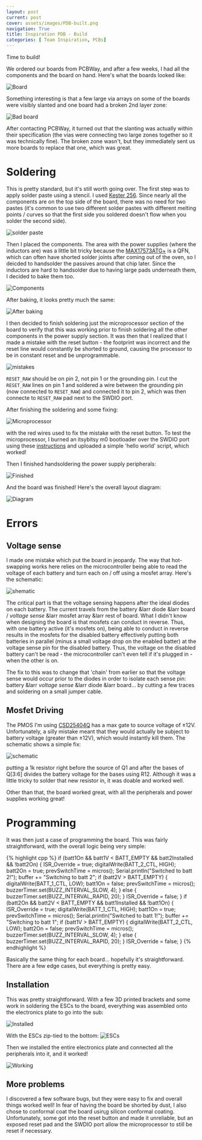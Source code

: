 ```yaml
---
layout: post
current: post
cover: assets/images/PDB-built.png
navigation: True
title: Inspiration PDB - Build
categories: [ Team Inspiration, PCBs]
---
```


Time to build!

We ordered our boards from PCBWay, and after a few weeks, I had all the components and the board on hand. Here's what the boards looked like:

![Board](https://lh3.googleusercontent.com/pw/AP1GczOBdJGylsk0kHcWusfjVfXuLG_WEyb29Z8VQRX_irAsuA19fEPr2adk-D1vQFuRG2vnTtfny-GN-_ThzBhw1OxpzVEfMskpxwqvSwH0dxmF5f6VfPs8HBnW6vVYLcvYL33PXUtuUFcEIN5Bx3F9mRJrPLYAxDyzc7AwIBYqJeBj0Xsfqtv7vx1KUFV8rfRXYoZHn3U6hf-fWi1eGvyyLccfTvFvPQhYvpx2dkqNWBiX8m6aejr1YnelMgZkdtTZ8aAFSt35EflxhYrlIEMUNnfFrWxsC_R1THBV4ZvFaOJ4tJos2P1fBDhnUVbA_gqut2OtAzG88b3Wst3Lvc55RpRkn6yZnjgmaqcwQex8bIBfnr38P3RZO86EOnWneEnDMrZTbOdKjmCqs92yhLMopB2yfH7nawiIbiM5z2YBBjzUf_xAj4EPvwlXmcrRMvI-QpKKRu7o2pTEZsGCVnxoFs1d-KPhvgIEHPO1ZkRzykD1c5aUKDe01hmRRU0JR1z5UiAFFrw6rcpodquC-zu2Z9Um-rlD0fVza7pn0QDrYk0SPAcQYQqtdeRHooJ6PCYuiMSuQcXX3Cid-yTsykElG-n_fJtXk1jiMlwQ0CWhpwVf4JVgF3T4GtEqOaGgli27lAidnRipcXFH_NazfgnOuVJAMAYkTHJQO7IxjLmmgGjLg7HQrOnDFhDizQx3qEehnCjbM0e-Eo9ZwUhG393-PNVRlHuuopYOIVTFO-QEIVxWKsnZnve24FisVR3yzOPpxnCkv5Vz1GMG89ZWxcIPQWaqpLeZup43nk14rEqV_VKyfs5dyKmpys0lL9eeF608yishEOW07p3NgfqwYloIbcc69MP8Fe70jfXWk2W9xig7W5hRBC7blkZ4UBAeSzLPunmQIRO3b58QlnJJai6wU-QYJJQQ05RAgnK72tnDspyD62Q0I9Q9HQZOG0YvPw=w752-h1003-s-no?authuser=0)

Something interesting is that a few large via arrays on some of the boards were visibly slanted and one board had a broken 2nd layer zone:

![Bad board](https://lh3.googleusercontent.com/pw/AP1GczMCs6q3Jt68y6NT1gyNFkCTKaihuT-m4HwSxu7fAneRu5EC5e0LenBaP38Uy1AMAVcnC_yx-XFnSXt3iBt35YpaI0s3FwIDIGM7e_rIdVw1oZNjiJX5uKqiWBZh2daHdxuDNf-NNRvhoZSgc7idQjPSmU0lT5U-Y1oS8byFMDvl4lrs47NvB-h9oRTgFTU5a6PaGXpbZSHtGSvZByiGj6TtsqqT8G2mCbGek00SY00XumHh3kJfDMwUWrym4pXMYk7-QAbjGKVXNn8zavYmdQEH9t0aWaOrvwjmTsIewzgmMLt7CnDAnpHdGzEalOEvV5FaSimCuAjvPZizdefFj_F2zDkmXN-21upj1tu-FiMhEvl8YAe5SXFWxOFd5qAdqyCLFBsN_tVZQiBV0HjjjIJvn_eQXHsQCl5qaw388Wkx-PNCfj3AlLOzAdEG2ru9GFQPeIUT3rZOoI4uRyHCMHMknrgt3TKW01VKFSRAIBsBhYhZEJgr1IqI2qxzt_ffmRbGHbxvXSkk4exkb37GiQIAxae-Mk4tt_Vaeeja7GhtgRZF5n3nId-Ark23-hTxfE2vGqWknRgPSTQQKTIRuncGPaoexel156IkVgUg4dF8Ebu3Z1V0xU0_Vp8Em4Kw9XlScHtEnEWvyxTGwaDGX4eh0qBJBNMMs6PKKkcF4hvffm3YnnBtOCj-JWoDzhUwqUa4bmMqKPO-jFjPWr65sXtHO6z8zZCSK4WlqOdyskRXASJYC4AU1vOzAtNAr-5ZS7qloTXtxSxDDxXvP605ZoQIkEFmZbO0iYpJKrqkaK9oWyrTMdItSm61bgH0JQY1A_ZZzvEh-_0P3KBfsyaWUhWXkPj0Ukxu4ZyJHhrEd2cV8-9LKzkceEIpdBvokNURsoBh6jeVeS4c7mQJkplYc_EV7_pVUpv-8kVfEWpgG1Cb8FsTHuixXx-N4DQuXg=w752-h1003-s-no?authuser=0)

After contacting PCBWay, it turned out that the slanting was actually within their specification (the vias were connecting two large zones together so it was technically fine). The broken zone wasn't, but they immediately sent us more boards to replace that one, which was great. 


# Soldering

This is pretty standard, but it's still worth going over. The first step was to apply solder paste using a stencil. I used [Kester 256](https://www.amazon.com/Kester-EP256-Solder-Syringe-Dispenser/dp/B006UTCYM2/ref=asc_df_B006UTCYM2/?tag=hyprod-20&linkCode=df0&hvadid=312136741888&hvpos=&hvnetw=g&hvrand=4129991722207853226&hvpone=&hvptwo=&hvqmt=&hvdev=c&hvdvcmdl=&hvlocint=&hvlocphy=1013962&hvtargid=pla-568632166733&psc=1). Since nearly all the components are on the top side of the board, there was no need for two pastes (it's common to use two different solder pastes with different melting points / curves so that the first side you soldered doesn't flow when you solder the second side). 

![solder paste](https://lh3.googleusercontent.com/pw/AP1GczNcIGRiq4VD04tQ29zDjLOR2qV6_F3wr_UF-JLk9oVwn1BUpdHa-TtGpHXMOc6fOzM27xAHsWXlmMfNaXdLRT8fBn69OaUtrM00AYSaqqOIQ9jLf4LYBARNwdUlcyNXso9oKwFUoOekIAY8RgRw_3_TARt4VG5DzXyPCA0p3ZwxzIqzh10H48KZmLJUj3nL7GCB5Ou2hWaSOCD74tW5wG7gEvd2-QShA_EpAhjLMO0LWFyQRWBu1AgDgKjcWxT92V2vC4IvrZUP2f7HxEsohF3jsn3WEWWthOxty0hcn0ksd6Up85g20wriX0PKI89s0fY292rdKWISCwoEdlkQgwbM1OzBR-tG_Kyr0wk28q_Zk3fTmoVmFE0OraMJ5TxDjNAGVWlgn8VQd43P9vjiBpT8T7fzYR9SgZd2mkYMMdT4SxkwPMgnc3MgaWitmKcUS8R2wa7mKkelGjM7MOEZjZ28OX3D9Z_QqYWqd3fpU6jdjBbgXseeYjdCH8KRHR9ibslDaNuuSKVv5M28p5IuyCngep3ical6lfBmYFUjrvafCzIrzRrhxN13tk_5Zvq3joXG-1aJ-6sWRTiVZZfRC8RWa1kleArvEejSKQGU_maD5uOrYQLMFlJPICsAipVamuakW7RITg0f8CE4mnHkcgEEnsDiPUXU--sRGxCbuD3_LodGw8nA0UDLfAuQIb35tF2NUS084bJ6nsQibdJo5Z9ykS0RoVZGGNMYS0gMMJsVDt4s-MxQSnN24yHq2i77dYwe-6zyKJGEy5_Nb_GlA8Hjs8PfEx-JcQtAa2CzRs5iS9F3F3mnQqZg9hVwNipevNMhSJNBIeN_733B71cH12hQh-GDJWuiEf0VzXAPIYO_wADHv6RDzcFqck0o7b8dFNGxb49CSEiiVppYD95f2lzWImoTzEdZFS-SvhgdoEWIaI7qbHM9yzEpN0t3Bw=w1320-h1003-s-no?authuser=0)

Then I placed the components. The area with the power supplies (where the inductors are) was a little bit tricky because the [MAX17573ATG+](https://www.analog.com/media/en/technical-documentation/data-sheets/max17573.pdf) is a QFN, which can often have shorted solder joints after coming out of the oven, so I deicded to handsolder the passives around that chip later. Since the inductors are hard to handsolder due to having large pads underneath them, I decided to bake them too. 

![Components](https://lh3.googleusercontent.com/pw/AP1GczM1-uUhHdZFjbu3yDHMszwLEWd6eimgBaxj25tphhPJiRJ-pwCWEMZloRXdUyjoQKJzdCq8ltjErc7EqA4t9J_Pcq2zoWsM2-M-m8Bjol73_iYPdfFlHlqIvk4utChtSRFZ4fot2C5l8xHJyLTWyPHt6syawD6EL4Rn3EtmZzzKAqgztnNDcoyj3BEmclInNa7r7STIpsKXvP0ZdKYUy8EOzV2R8vmGPwPbLtcvF14CdANhdhqY4qVy_tsqu5Jhxp4v697wx7r2xG47PPGcPbi_acDn47w_4gvFr7e_NgP2GQw5NNfBAgbJv1s6-zQ9hc0Efturmc0bXpiuqHyQwf10g1bckA3Gdu7hDFJuq748Jg9g5NkebECWb8zM8TBEV3P5ik7aQqwFn24Jhn8sMQtQkPEFHaMw22wNTKvaAROPl-V90YEUA0r4TX8EfXFKdaToUSL-jEohU1q4FnyRJhwSDJEmkTgWKKf8j3W_NF0uA8DEzj_8bdDnC9cYyq7b7kcNz78ELhJ3FZoq32G6I8E5XOlQp5G1CsAqOQrJzET4RpdxA5BBzDC0iTEd54940JrSIKBKStR2r13fWuyGDI_JsMjwganDG7GEAgJxaU7X3AgQ7jtpaUxBsAmEkuJZTmpZAxOEdVfNOzmFmYDaUAIkBE1y9K4D27tAdQCimYVj-qL8TdjMdKHuh3KLF-umtT-FK4oHAKLGxCV59j_GTJemf-MsYAb5Q0u9SAyClgCFLCXbK6OUKhEo0WaTzCpbcn2_C66Wx6X5jAPh5N2Eh8VCPFayjWOempZ38rPnyhZeu5IhBSd1wBb2CbAaJH2Kwsqov06oQXbA1zVyWDXUzaMh0pYwDWPojRjBjIHchX9yq0dVLiEOwd8mz-dgTaV5F2gRTwF77DGat5dMenI40tzi8DdFYySGLjAXVP-DA-KEovoAxnMxuAUEmxkICg=w1319-h1003-s-no?authuser=0)

After baking, it looks pretty much the same: 

![After baking](https://lh3.googleusercontent.com/pw/AP1GczPaHipu-tH9xxArUw23QZpS9DzqwnBZjXTWRIbruLSq61xvzqa_glA_ocsKG5dU-xhZ4iUcke9ACP00GQrns5TpuUFQ2kX-zgGN9U6DC3O8HBWoDiJCI34nynWTOPQhN2zR5DXjnJo36Hpt9QUvF1f3-XXY_TfN9SPk2R0h8dzsj5XEuQB205cu7g1icwnLf7mwP_uQQ0w8fnUghfE5sd4nOJrij2IQlNgpSQbQCtSeCdRKuv7s3J1fwdk7x1yPxXTHC7SvDLgwPHGdB_FOSYHLrg0D6PiIVKXD31VLkaAArTxzE4r71fqBMAewKTOWZLfZhunD9QZvYX_SDXMCw63T0Zo2EUrjRyg1QmIiIzH_duJ2q9q1mNCjqIhaYa9TS6KKrzCrfd1He03gHFT_7aKfRtrXZ9lYq04DBdBsww0e1ASlEu4UvQpBHrw4mrKKIE9ZtBInm0D9UnO3nX3l1C84dsjzZacdhh2RB3drRjJHIHLglPvnnIh754l3EaIUp6XIy9f_WTy43WzKFnMWk4FOvk71FTK4pPh6iUGzveGf1abp51Nchp4BPRIN8uDQUO6gNw3LcjeqyUJlUbgtWuyPKuvolaUG-RMc-xIVSQ_05vMlqbmTZMSjkBPIWODY01zUxfE1gOrdfGzF5Cl7M_u1O5AzUEhM5JcNfc0qXfypj9CNnezt28O50MUCmHJW3N0vhCc7y04cLl9o3cP4Jv6BFgCv8KuHYkXyPIzm9DTX9mE03X1jz1Yq-X4zZPf3ZFRWqQjekzfUHa9AV-Tw3HlUHSl5xBtz-6TSzegJ28Rs-BXferoOFDvqccwJg73ikBZQCN93WexbwVbAmLL5SSKE2OVMnFfH7gpy_rH3JUVrLnfJY3prudaYQxfeaccYmsTXp6xgNLVwos3SkuUEaLJ_mgHcLn0Z6cerfG6L6E3zLsqdsjbZ1ncsN3M4WQ=w1324-h1003-s-no?authuser=0)

I then decided to finish soldering just the microprocessor section of the board to verify that this was working prior to finish soldering all the other components in the power supply section. It was then that I realized that I made a mistake with the reset button - the footprint was incorrect and the reset line would constantly be shorted to ground, causing the processor to be in constant reset and be unprogrammable.

![mistakes](https://lh3.googleusercontent.com/pw/AP1GczPaHipu-tH9xxArUw23QZpS9DzqwnBZjXTWRIbruLSq61xvzqa_glA_ocsKG5dU-xhZ4iUcke9ACP00GQrns5TpuUFQ2kX-zgGN9U6DC3O8HBWoDiJCI34nynWTOPQhN2zR5DXjnJo36Hpt9QUvF1f3-XXY_TfN9SPk2R0h8dzsj5XEuQB205cu7g1icwnLf7mwP_uQQ0w8fnUghfE5sd4nOJrij2IQlNgpSQbQCtSeCdRKuv7s3J1fwdk7x1yPxXTHC7SvDLgwPHGdB_FOSYHLrg0D6PiIVKXD31VLkaAArTxzE4r71fqBMAewKTOWZLfZhunD9QZvYX_SDXMCw63T0Zo2EUrjRyg1QmIiIzH_duJ2q9q1mNCjqIhaYa9TS6KKrzCrfd1He03gHFT_7aKfRtrXZ9lYq04DBdBsww0e1ASlEu4UvQpBHrw4mrKKIE9ZtBInm0D9UnO3nX3l1C84dsjzZacdhh2RB3drRjJHIHLglPvnnIh754l3EaIUp6XIy9f_WTy43WzKFnMWk4FOvk71FTK4pPh6iUGzveGf1abp51Nchp4BPRIN8uDQUO6gNw3LcjeqyUJlUbgtWuyPKuvolaUG-RMc-xIVSQ_05vMlqbmTZMSjkBPIWODY01zUxfE1gOrdfGzF5Cl7M_u1O5AzUEhM5JcNfc0qXfypj9CNnezt28O50MUCmHJW3N0vhCc7y04cLl9o3cP4Jv6BFgCv8KuHYkXyPIzm9DTX9mE03X1jz1Yq-X4zZPf3ZFRWqQjekzfUHa9AV-Tw3HlUHSl5xBtz-6TSzegJ28Rs-BXferoOFDvqccwJg73ikBZQCN93WexbwVbAmLL5SSKE2OVMnFfH7gpy_rH3JUVrLnfJY3prudaYQxfeaccYmsTXp6xgNLVwos3SkuUEaLJ_mgHcLn0Z6cerfG6L6E3zLsqdsjbZ1ncsN3M4WQ=w1324-h1003-s-no?authuser=0)

`RESET_RAW` should be on pin 2, not pin 1 or the grounding pin. I cut the `RESET_RAW` lines on pin 1 and soldered a wire between the grounding pin (now connected to `RESET_RAW`) and connected it to pin 2, which was then connecte to `RESET_RAW` pad next to the SWDIO port. 

After finishing the soldering and some fixing:

![Microprocessor](https://lh3.googleusercontent.com/pw/AP1GczOOJ2o-G7jjhh1HenqW3vxR0ALh7oM1oH7qLAGKZIWi9m2tQRNIteVkHrsJDseZjDT-60QgAJXzfXMCLSDJzQARdPgO5q7a759Sb-CQE3mJgI1efhoRmBqePRAU-EAyuUIf3FlQKtktXdtpe7nPZPiBxgweC0ozl9kzkM4iZYYjDCKL22X5KI3OmOITxmi2FcrTPDaiBvprWqBxQGjHrLvryg0ngbqClD6diQkWd7mQKjBehvnydg5Zs4FGrZVCTEph_ruq9-95t7Y86JS92RsVLdb-At0my2WUykgVNPw6gPdtN8Ais_AvYD3cFG-o2mg_ojZwzU41uOE_Kt_4pFwJfE-3ck9p7LZtrrvPzN337VnS3-ztTYGTZkkFmC5T9rgmbowg69hX9IxfjYNwVFNHuzn9I5j4U1TF2SB-nX-M8dnTSmCrdQVseFzcXE2x7kvnWF-ZG69r5Pa8kGOki3VXe9FFQdgMe7dYLj-5qZ0oVwQE08Hc33P-vO_97ucULeM1Jr9ZmebIAHnhO3fS9dwSKCT-L5fosbg93xk7mJqV5I-ZUXN43zm9iyW1YyiF0GIEEy4Uzu2Gd_ubqPvlY-ovA4uEUV3NxwumQUywkeJRTvJC0vE3te15M18zieQ_6cPcMd_eJX9q6CDI3OiEIrBOd1XCzd2QB5-8dDDjCHotFtEVvIFCABfBNHTWDt2zpgmXwRToVtSYVvk4xP7zf_A2AeUK223v6n3Jj5nJvLPlMDb29H0TbBnPK0x1gvwaeIBYVsVRkUAdN6AltACTjsZtpXFB2fMWrKu8YJDDvuEyqKZ0SfZStyd9fylcxmzTmXT4G-x5I4A6OGoIUfukSZPIslfGLfwp8rkpmcaSeAa5r0fNnhkwyXdmpB0ELqwvzv9ylbcvwnZ7HsCz4ePVh1uBT25dR2SnWJt6QXNWDiZBS8p8zf0ZYStwBg7y6w=w1365-h1003-s-no?authuser=0)

with the red wires used to fix the mistake with the reset button. To test the microprocessor, I burned an itsybitsy m0 bootloader over the SWDIO port using these [instructions](https://seanboe.me/blog/using-openocd) and uploaded a simple 'hello world' script, which worked!

Then I finished handsoldering the power supply peripherals:

![Finished](https://lh3.googleusercontent.com/pw/AP1GczNHhT1sG30FbaTPhJm_Rc2e_-YSCTIWnrf8FSEx64tChSwhwbzVVDLgZXiMY9KDa_YGoarypoErTWAX8Yv6iYRu0bNT_hhioa1wuaU-XKjg3P0fXIXp28TCXroUHUM7Ez3eFyUCeGggyPFsi4slw39rZeVyOZjXtNC06-FndilV8M1_fYhMSwJLX0o0-31nOlTd1xsvKtseR-VplfpAQAFR3sJBBSI3yrF6n-9QdyaTl-ao4WmkQC06FzPNaA7VlWovR00GBPqvH95IoO_kf2FopfnrJ0XY7SHcTv0tpwmf0qCpdCQNNtlMfVwvymEt4bpb5-H_OA2ccLA4GhgjhavaB37AtisT980RGqZOED1Nd6q13qe1Hixdj8PQPmdd8Qrl6YAmJDYaiQbqxXl2T1Rho8uwUUlhflek0rOf2w3Iqg7T8Xsx-5m4Krul2EAirLeBF1U7lfVWX6VOJPBAmPK863yyuWH9FQZdgF9nIQz-2u_EIOdmv_tdy20LgN4HMmfeA4Sooxw0pT0V8spJFZsH8DLNtpNBtXGWcmDO4tKA26ttLSO-_QnD4Xz5bbwDGbUl0DO7fEJWWCB1qnmeod8Y5Q51MZj0CJtEi5wPyIMI8V51ALYQMfPjyZxnx1zOiQeNo3VjIvv-_9Y9wpywlKUD0b1mSUpfT8KJ29xXjg8a3-SZOsEfH3KVIpLibSgc2ymhiD5r6wpnGiiYxiYDiMi3Kq7Hs5E1UPlEACa4KHjlbzrv32c-LfMuBZaacMuXCsLlrxxtuLQvSvq11V6XTVaGWG44GpDvcDkhan3zuUXkWzyeTd76D1gx_Ga7s578zRGqVGgZysJnqF9X6aounM6usv6bDIcgbA3Q97mjnmAdjt9EPT2RsyT45thxHv3fqaqtKkI2FdRcHLB8xR_LNFiyvORG43Lemu310w5XWauMmF9M2DWGTlfIHuIc6w=w1495-h1003-s-no?authuser=06)

And the board was finished! Here's the overall layout diagram:

![Diagram](https://lh3.googleusercontent.com/pw/AP1GczMvjnzJkV0Y3tY89k9OOGgYODhfeXFTZ1asuTElmdZZTNXQVk-WToqfUHFytlGoc4Vt3sUpEsqD-PDHeSQsvJBN8z5AjCsJyOHwfObQm6JH64HrpGF_9oSdo-QiyacIf-gdTHPkLoq0fe6c1VONLUJzaXWfO70_92rZSJya7bGNNTabKUn_VlJGYNnRA7OKhxqCR9lu_OsPvI5V3-R9DPzpPdRGI5kkpa645K1xS1aJTTIVoZwwzoiHpWB3IuTILqAwHAxWFlpSYVwsq0cGO0nL4cJmK03MeftndLHVSlSP7Duz_WyQADzvXpzIvyJubUVXygfCJ8BEgxfVQRw8BrTe3N-5Z8WRS5OpOj6ygUIGh2-Uur8ROCc0LBlRIfJujho3sDAm5oybTYgsswL149BFy2yzHdjO_mjj7qxtHEEKEUfCRBXUV0kofxJVeChwoQ2sqXhXcNUbq7TNlQN9RyqOdx98Qkw0oxVwKlJbI3kYsL9QABBP_U3FBVoWP7aZEaZTq3yzqkdd9jvh2bgAO8ENyq5xWYIWSPYrVgrfG3ulbTxMaBj9wSN9zDSPHJUwkWTQkS8WsggDzaJQv1Zspgv7SwYld9piuVggSsVJ2bFW_BlhrJqsEvtwzgm9XD0LPqRP0MvC7UG5hv5dfmSKQKCEMEEr2YZB_i6mxjY_0fvJCxXBVFoLehF2PlYK2HSDaPDpxa0L64ni1gKECqQ03hZ9sNRpAC-yPdUNy6V8-6OGiQMg1HrBey3o4HFQLjVRJKzXFZhtlIRazLr3zWS-wyF8IKHjUUV_-CbASpQoT_3EzSisB6H9vwz1QmJhQze9mHXS13wbDzsKf4MXlYFRnJm8P3FIfZONcr1itDLiZLIWnA3nd1jZil38Fr7rS0l2YnSJTYBm1yITc4eVJ47kJoMuKTyTRz8I4iMbCA2QLflvG2CjElU09kSMq5Hb0g=w1004-h783-s-no?authuser=0)

# Errors

## Voltage sense
I made one mistake which put the board in jeopardy. The way that hot-swapping works here relies on the microcontroller being able to read the voltage of each battery and turn each on / off using a mosfet array. Here's the schematic: 

![shematic](https://lh3.googleusercontent.com/pw/AP1GczOVg2xT9gdsSs04KGUCcHGg8NXUw-ASJV9i54gb2b-oWA8MFBrhDV-PAqF-Bj5Rh9CJhjz46_w0_vtCIqFotgZJPsJfe4XAE3MOC-mLhqsOS7FY0bD0SXiIu558bCTaC31NgCbUMnfRvCWitqxLQUViqiL4DCTkZS4hJrM8JUWKjie50_vptwqN46xcHQt4trZBMYf7swqCi3Fe5aeDEiQm1EEwt7gMVyGNC8BDTYslh44hbC5vgTLMyzlf6sZdzEzZf6o3GmzGbPpeNqSB4HchMKY7QUL2h4nUIJ2BQWnrOi5HA6ltjCM6fIZ4NKXIZyUgyhS9pysQP47Mpi6jiwE8W04brr0jfBYJV_N3ycxTa4lscjLafATnYltBxpd-ZpsHb9aGoy8oZrEdtnW6xDMrmmMj3SXVlQodyRIQ938P2wRSWuidvOIiQM7y36ROLkjRsgFH5o5fodb0ylRQTrqimBy9ZgfG3EjNNTTxAcfv8YKpe3LhLCO2TZIKpES52whbrrh1RFQe1VfCqkiMicsRo_JtK3wEaFGJlcqnypFoTc6PsCTDAIUMX01DHtPB5nCwiqVZeB4oqyrwC4EmT2UccDjbJOrbhJR3EynVRzTcdjFgBCaFNV6XZSHQcTaxyhai4OFy405lUmpfSFEoFaNTJviuIeTJEzystjfNmeb8oa1N8t_BzkImjLspEy3BV4oKfZBnKB6vV1APKFjuC11yrUeMUNIxkh-LkzpLkSudpOlrA28vi5ESWrxEPvJygJXrlZHApSvHZDM_W8F0XNleLIGnEs1yBvEwxrIwQgN2vTB_3M1vrSdTLGxDWwtrN7Au7p6n11X3tTIUw3jLNoTU6_h8Df1y-yff_4VNi02DoSVSylxaR8cxcwtLdDMZldfapN-Co6C27oMyufyrbzjm9yPZNnhHUO0ZMNw3cBBkS0U0gUalFEDUPrZK6Q=w1920-h652-s-no?authuser=0)

The critical part is that the voltage sensing happens after the ideal diodes on each battery. The current travels from the battery &larr diode &larr board / _voltage sense_ &larr mosfet array &larr rest of board. What I didn't know when designing the board is that mosfets can conduct in reverse. Thus, with one battery active (it's mosfets on), being able to conduct in reverse results in the mosfets for the disabled battery effectively putting both batteries in parallel (minus a small voltage drop on the enabled batter) at the voltage sense pin for the disabled battery. Thus, the voltage on the disabled battery can't be read - the microcontroller can't even tell if it's plugged in - when the other is on.

The fix to this was to change that 'chain' from earlier so that the voltage sense would occur prior to the diodes in order to isolate each sense pin: battery &larr _voltage sense_ &larr diode &larr board... by cutting a few traces and soldering on a small jumper cable. 


## Mosfet Driving

The PMOS I'm using [CSD25404Q](https://www.ti.com/lit/ds/symlink/csd25404q3.pdf?HQS=dis-dk-null-digikeymode-dsf-pf-null-wwe&ts=1686779239837&ref_url=https%253A%252F%252Fwww.ti.com%252Fgeneral%252Fdocs%252Fsuppproductinfo.tsp%253FdistId%253D10%2526gotoUrl%253Dhttps%253A%252F%252Fwww.ti.com%252Flit%252Fgpn%252Fcsd25404q3) has a max gate to source voltage of &plusmn;12V. Unfortunately, a silly mistake meant that they would actually be subject to battery voltage (greater than &plusmn;12V), which would instantly kill them. The schematic shows a simple fix: 

![schematic](https://lh3.googleusercontent.com/pw/AP1GczMh1nE2Uc5W_NGX-_Elk_7iJhwI9PLRsXhCWEo_dh3czvGtT0N3Q_pK8CRYgLOlT0-Bx_denlXvtRbxT8uR3HBE_qWjwG8BJFYdliZQRcQRyfoviAQyRqOcQyEMu-WjgONGyBvNddXyy5ErFb96d6VbhbPOQrpO6HoEOWH2Ilxe0N7PZfIQQDS6MLknjMOzIMf12qTaRpSWfX_KG6qcddzS3EpOCZnpcieph5QkdsxZjxAgYNC40xlPPNe3YjUJfdRysZqD_1EPJ6pJG2xsSsk4wo-aGkCDXvIb5DP1scReWx711NytNlUdpqSgTlBRvt2xtdYSQW1zYgfw_08p24BN7D2LexYc520mJ_6hs18h0z8zHSsWWRM4IeX2FrPMfBxGrq3BTrgiExqR5XXJwR8ZSbTlgitshVyMCDXkkxuvYBFzzSA1ZL-K6rvvZF-JCPwqNR-p7118dnC50tlTk9s605uu5uOHBqpHi-KcLs_DSNQTvRybpHmmVsU-i4sPXe6A5c9F0JGRI0p43XWBk6V9MCw5BJxmI018FipxG_Ji_dLOPLAcrJ2fdulXCuvoiLtUPxcA1kBNJCnydwLP7UsnO2mEQsQivfNthSjdsX_9UCRtjtxJYXmd8gvh6Roh878VoA-8rctkqF-2uatc8ClEPd6XpdRpnjxllEhEbLzcxFtBsu0L-VRbIVtfnu6U5Bkr5zgs96X4sIofG0HkSmsPYDLG8KQze03SlprzZ8WyhkalQN8JAdtAQ86x_SxIGij7XuHiswfRWMvVxVTBAxkD2hGACk3eqeygD-vg7sF41JFoCSYI7rafI2ZJtdeJ-s6GiKFXztxN40cQ3ZExa8jw0Y2EnJEMyNxGrekrc9sesccLmI9Z8M6Nkhv7xhizcDvdYqYlHWrCTaV2VksLnO2gjxMgTp8XgO4xDCa7rK2RGNXUqL5XUN2gTNDhPA=w1358-h1003-s-no?authuser=0)

putting a 1k resistor right before the source of Q1 and after the bases of Q[3:6] divides the battery voltage for the bases using R12. Although it was a little tricky to solder that new resistor in, it was doable and worked well. 


Other than that, the board worked great, with all the peripherals and power supplies working great!

# Programming

It was then just a case of programming the board. This was fairly straightforward, with the overall logic being very simple:


{% highlight cpp %}
if (batt1On && batt1V < BATT_EMPTY && batt2Installed && !batt2On) {
  ISR_Override = true;
  digitalWrite(BATT_2_CTL, HIGH);
  batt2On = true;
  prevSwitchTime = micros();
  Serial.println("Switched to batt 2!");
  buffer += "Switching to batt 2";
  if (batt2V > BATT_EMPTY) {
    digitalWrite(BATT_1_CTL, LOW);
    batt1On = false;
    prevSwitchTime = micros();
    buzzerTimer.set(BUZZ_INTERVAL_SLOW, 4);
  }
  else {
    buzzerTimer.set(BUZZ_INTERVAL_RAPID, 20);
  }
  ISR_Override = false;
}
if (batt2On && batt2V < BATT_EMPTY && batt1Installed && !batt1On) {
  ISR_Override = true;
  digitalWrite(BATT_1_CTL, HIGH);
  batt1On = true;
  prevSwitchTime = micros();
  Serial.println("Switched to batt 1!");
  buffer += "Switching to batt 1";
  if (batt1V > BATT_EMPTY) {
    digitalWrite(BATT_2_CTL, LOW);
    batt2On = false;
    prevSwitchTime = micros();
    buzzerTimer.set(BUZZ_INTERVAL_SLOW, 4);
  }
  else {
    buzzerTimer.set(BUZZ_INTERVAL_RAPID, 20);
  }
  ISR_Override = false;
}
{% endhighlight %}

Basically the same thing for each board... hopefully it's straightforward. There are a few edge cases, but everything is pretty easy. 

## Installation

This was pretty straightforward. With a few 3D printed brackets and some work in soldering the ESCs to the board, everything was assembled onto the electronics plate to go into the sub:

![Installed](https://lh3.googleusercontent.com/pw/AP1GczMrSyDeMDq73mn-PSooMTZI1-dhRoPzwo47q-t2M_72NnU7wfDYqEVG-ZaP07mQf6WzgSooFD-NexB2QyaxRmvPClmTSoAQWxUTXFGUhVrxbooDNLXwXmK5G8aE7TACE3ifpwLxUhRInh5DSyGpBIsIGzTCBN5guy7wMBDRpJFrQwA0ShZJicljrOywGfDuAI9if7Jr6ZXWjJqpm63-oAw2U5VfqWZUKvJbRAkQLm67JE2fShSm-OTwMBqqV1hXqanS1OCtIn6ETDI4zxCZYIDSCjG-1gEHzQ7n1OWzGaoEz6xQCwRns3xkO4sDy_RFLm4l8ZTtUjzrRJsY6hD0Kc_52MMCFlFGsdFSIGBozHr1B3NWni8jf5JQfFIxfj4FTNRqR7B7uR_PECy-DJCDR1bQaCFSxvua2ahGDyP_CnlCnWPjJ9Uh1XIWWO2ZHDCEdE8SoF0wbXak0SL9-FT7PMeyDFi8V2WveZBCpIlnymGj8kPkbmJ_2axD16JCn1zYPRyxR5C1xbjZ7AdnKFOV_p6guY3xybTBg9Mij0wJ9y-FMkY1McYk99R_Zb66zkOw3Z1yEX65mKSmNXHR1ZlMTTLkrtILZbHvfNVvkgumxYmF-0vFtiV7e9bU4vbB-f8eh67-PQFth9ftMyx76YWrniRYlN2lMwU5FwWRLNyAdgocpbKRf7XSKQ7h6DEkDdXhA1Hr6yp_Q9fmXV1SRjc2emar4o2x1Xjj6XkHglWkjBFCFqE3zKZizTYCkzkdrkUdwWfmSfSrT6whp_Im_sNNLUrIpWzBGnzQoPi_-pXeUFeON9RPAV6rh_3ZNer8H-fveGXq4Hx7jVc3_PUfYsWdiIWfkhyA6SyfGKnw535cQxO0xIcK5IW56ETWGcBxeIKKFq9AISyXSfpjcDyxb_2_GTfgrymw884CKygY3ip2EN3IBqkS2k6YXJLr7IIsCw=w752-h1003-s-no?authuser=0)

With the ESCs zip-tied to the bottom:
![ESCs](https://lh3.googleusercontent.com/pw/AP1GczOHimnhU7x_x7mGn5tN5yYdJezwWADXAct3An5saT3k4fRWENRcspI0NJ8I4oX_4jxkPk9Thwj2QdJ9aIiO8X8toL-rnZfGIIFDCeesK66CHhzDyExXwrVGpYjVJmYKjmvTAkUDFS-XRO_Z6g8RD3VxkdPff2Ickgjo6BrlIBEqkyyFEo0EiUKcy9bS9A8N40wFRKr0cF3WxBHPaxDVHGS120krKoaBlJX7Jt81jUPGFi6DFHNLGUs07cIBgHYrml7LWF2N7tQO8zzDCkLOaIybHRdMpFecWN8GHS1dumHM-_0HYUhOBod_1NK4iyvfd4vnWbJQdA2NVqD8nOBmgBKmhebuo1Oy3FLueolLOIPsQO9oHL2_5Yzia7MJCIGzkV4xuDJhY7kt9RWBL4vAGr6ora5R8FwGIz1OoEf1RChn7lMGBuVuGx3UmdbTmXMH7DgVx6jYmAgarxVXjPwLN6iURNk05gvdEWhJyPS8SGPLXzgwQ8KFUQy92qoA2tlr9EDvmOf7koGpz10_dzbs9GuN_FGD7Y_7g4Mt1CGjXVMERR3nSnToOLS1P6dbStauq9ZGZxwMP16FJCeJSb7TBjdz5qqe-qACx3SpwyLLIj8NdSjF5fFwwHlg4StdFZavpFQfcXr7Un3G6BLac7AhdQl4YXTNSSmUVjSg_e0VFwMM_H5UzUqOF3EUQgi-VhqRO03c9qXYSGewUHcyrt2i3lEzAh-rJnbPtGsGozmFbaxfNNLNYMH_YPTfSipbSnmp_nUc6iyLIn-nW0ifBelYsn1ytpl5zZLeaBEGRI_8J-ayZEIBzwY3veNuGbKAgb7twhyIErthvlq1lrf83LEbQyi67JyKbnW0aWooVZwbePXpR_LCFND8RxEXuYAlZUaulAjgobEWPuh98UeBXRrEUztnR6yc4gUvL_-TvVtUSuir7om10emoeV6abmvbUA=w1024-h768-s-no?authuser=0)

Then we installed the entire electronics plate and connected all the peripherals into it, and it worked!

![Working](https://lh3.googleusercontent.com/pw/AP1GczOg2YfBDM0Bx4k8h2yNDVaYsukvTl2EoK2kMeEJDzB0Zqw-T9gZCAySTgh72jDjWxvt2FDBo7_RyhzVpT1Of3CcHh47fGWHN-IkHA-8UGS-hE8RZhPwl0ib--B7W8qFmg3j7yJxZAPufX8yHGnNfpj3jtn9XSUKdlW3sam3AfHyNgmaoyM0DorMA4SVKPJAuX_tvDU2jamtK5eWXBhf1REZq5j2Fn4gJDg5iu88mJhtqhAmh-grwcqFPX5eT2lZKI0nkuDj4UPPcecn44GQIb_MMMwKwNZjEbTWPYunGquQTzs79kaCswvrwY-j2UTx8mIHA24WwWlV3Zb0dUpS8Gg9mGJeX8XpJfBe70qoOJaBqzE-gEfSPzxrV_RuO4EShGat2JDQpYHfSb9g-zQchoLpEgKCWujZ1jBf2AOCH_dr8xC4a3e2P8M7eM5Wm-F5IGJj2VJskmrQIS1IyYZRqIkuBl1JUv75rny1NBfwoq-YlN-mq3CskJz1LaJi8wHEOjATlbCoUxXJDY7-RW5a_wkdVeTdp0cvApz3YMZ_qyv6mZoZPzKMPXkngo1erHavCoqv2Wt8JY_mKYCy1mt3zfLbwBm9PuufcPAGWE_NmGO_mTuz6zaBbh18wBVJOOsEcSkON7f8tWAOhxVJhDVmlHbOBN7MqTD2CLdohDvpNm1v1JbvRvlbYGNLp4OvALKowugXr8BF3izuS4DMqWVet4ihk9LYs0gzyZajH-vdu4ynGaDD8v1LUkAUtSh-3WdPpubnVeWyz0TFpcPEzEykmwOO5Kjp9MN4ir2ATkJoBrWV_M_Cx2HYZp5Ab5k39V5Wx_FJx0zIFxikC6pzA6iM8ixix0H-jnjCDn70tkVFUREX5poPIHGR2d0CdBCtaybhODKxfkmRrRN41h3iCSWzEz3upKgyi8e0_hj0HnJt58ZXLvfVunkmCkq2-sdcLQ=w752-h1003-s-no?authuser=0)

## More problems

I discovered a few software bugs, but they were easy to fix and overall things worked well! In fear of having the board be shorted by dust, I also chose to conformal coat the board usin¡g silicon conformal coating. Unfortunately, some got into the reset button and made it unreliable, but an exposed reset pad and the SWDIO port allow the microprocessor to still be reset if necessary. 